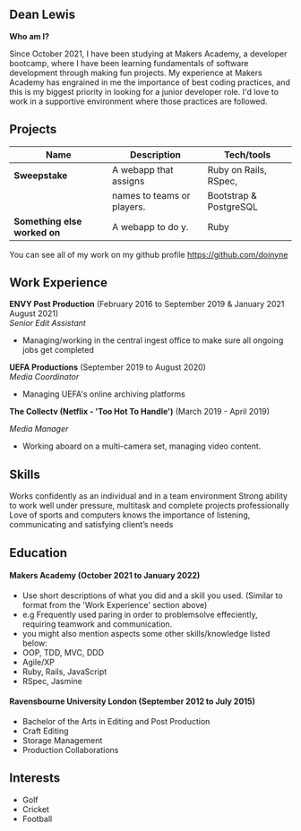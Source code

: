## Dean Lewis

**Who am I?**

Since October 2021, I have been studying at Makers Academy, a developer bootcamp, where I have been learning fundamentals of software development through making fun projects. My experience at Makers Academy has engrained in me the importance of best coding practices, and this is my biggest priority in looking for a junior developer role. I'd love to work in a supportive environment where those practices are followed.

## Projects

| Name                         | Description                | Tech/tools           |
| ---------------------------- | -------------------------- | ---------------------|
| **Sweepstake**               | A webapp that assigns      |Ruby on Rails, RSpec, |
|                              |  names to teams or players.|Bootstrap & PostgreSQL|
| **Something else worked on** | A webapp to do y.          | Ruby                 |

You can see all of my work on my github profile https://github.com/doinyne 

## Work Experience

**ENVY Post Production** (February 2016 to September 2019 & January 2021 August 2021)  
_Senior Edit Assistant_

- Managing/working in the central ingest office to make sure all ongoing jobs get completed

**UEFA Productions** (September 2019 to August 2020)  
_Media Coordinator_

- Managing UEFA's online archiving platforms

**The Collectv (Netflix - 'Too Hot To Handle')** (March 2019 - April 2019)

_Media Manager_

- Working aboard on a multi-camera set, managing video content.

## Skills

Works confidently as an individual and in a team environment
Strong ability to work well under pressure, multitask and complete projects professionally
Love of sports and computers
knows the importance of listening, communicating and satisfying client’s needs


## Education

#### Makers Academy (October 2021 to January 2022)
- Use short descriptions of what you did and a skill you used. (Similar to format from the 'Work Experience' section above)
- e.g Frequently used paring in order to problemsolve effeciently, requiring teamwork and communication.
- you might also mention aspects some other skills/knowledge listed below: 
- OOP, TDD, MVC, DDD
- Agile/XP
- Ruby, Rails, JavaScript
- RSpec, Jasmine

#### Ravensbourne University London (September 2012 to July 2015)

- Bachelor of the Arts in Editing and Post Production
- Craft Editing 
- Storage Management 
- Production Collaborations

## Interests

- Golf
- Cricket
- Football


